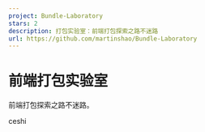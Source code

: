 ```yaml
---
project: Bundle-Laboratory
stars: 2
description: 打包实验室：前端打包探索之路不迷路
url: https://github.com/martinshao/Bundle-Laboratory
---
```


前端打包实验室
=======

前端打包探索之路不迷路。

ceshi
